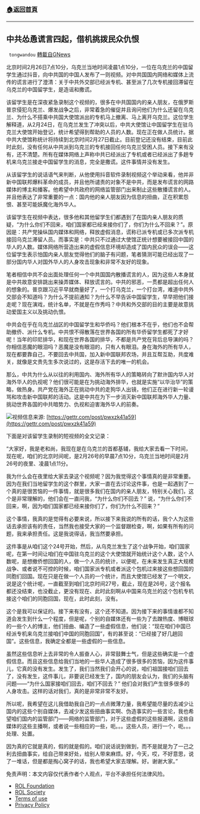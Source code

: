 ###  [:house:返回首頁](https://github.com/ourhimalayas/txt)
---


## 中共怂恿谎言四起，借机挑拨民众仇恨
` tongwandou` [轉載自GNews](https://gnews.org/zh-hans/2069920/)

北京时间2月26日7点10分，乌克兰当地时间凌晨1点10分，一位在乌克兰的中国留学生通过抖音，向中共国的中国人发布了一则视频。对中共国国内网络和媒体上流传的谎言进行了澄清：关于中共外交部已经派专机、甚至派了几次专机接回滞留在乌克兰的中国留学生，是造谣和撒谎。

该留学生是在深夜紧急录制这个视频的，很多在中共国国内的亲人朋友，在俄罗斯普京侵犯乌克兰、爆发战争之后，非常着急的催促并且询问他们为什么还留在乌克兰、为什么不搭乘中共国大使馆派出的专机马上撤离、马上离开乌克兰。这位学生解释道，从2月24日，在乌克兰发生了冲突以后，中共大使馆让中国留学生在驻乌克兰大使馆开始登记，统计希望得到帮助的人员的人数。现在正在做人员统计。据中共大使馆称统计将持续到北京时间2月27日截止。目前登记还没有结束，目前此时此刻，没有任何从中共派到乌克兰的专机接回任何乌克兰受困人员。接下来有没有，还不清楚。所有在媒体网络上声称中共已经派出了专机或者已经派出了多趟专机来乌克兰接走中国留学生的消息，完全是撒谎。这件事情并没有发生。

从该留学生的说话语气来判断，从他使用抖音软件录制视频这个举动来看，他并非新中国联邦爆料革命的成员，并且他所谴责的对象不是中共，而是发布谎言的网路媒体的博主和播客。他希望中共政府的网络监管部门出来制止这些散播谎言的人。并且他表达了非常重要的一点：国内他的亲人朋友因为信息的扭曲，正在积累怨恨、甚至可能妖魔化海外华人。

该留学生在视频中表达，很多他和其他留学生们都遇到了在国内亲人朋友的质疑，“为什么你们不回来，咱们国家都已经来接你们了，你们为什么不回来？”。原因是：共产党操纵国内媒体和网络，释放虚假消息，谎称已派专机或已多次派专机接回乌克兰滞留人员。而事实是：中共只不过通过大使馆正统计想要被接回中国的华人的人数。媒体网络所营造出来的虚假信息环境却造成了国内民众的误会——这位留学生表示怕国内亲人朋友觉得他们的脑子有问题，笔者猜测可能已经出现了一部分国内华人对国外华人的人身攻击现象和非常不友好的现象。

笔者相信中共不会出面处理任何一个中共国国内散播谎言的人，因为这些人本身就是中共故意安排跳出来操弄媒体、释放谎言的。中共的邪恶，一贯都是超出任何人的想象的。普京跟习近平早就商量好了，一个打乌克兰，一个打台湾，难道中共外交部会不知道吗？为什么不提前通知？为什么不早告诉中国留学生，早早把他们接走呢？现在演戏，统计名单，不就是在作秀吗？中共和外交部的目的主要是故意挑动爱国主义以及挑动仇恨。

中共会在乎在乌克兰战区的中国留学生和华侨吗？他们根本不在乎，他们也不会帮助撤侨、派什么专机。中共恨不得散落在世界各国的所有华侨留学生都死了才好呢！当年的印尼排华，和现在世界各国的排华，不都是共产党在背后总导演的吗？你相信恶魔的眼泪吗？恶魔是没有眼泪的，只有人有眼泪。身在海外的所有华人，现在都要靠自己，不要回去中共国，加入新中国联邦农场，并且互帮互助，共度难关，就像是文贵先生多次说过的，这是存活下去的唯一的机会。

那么，中共为什么从以往的利用国内、海外所有华人的策略转向了默许国内华人对海外华人的仇视呢？他们很可能是在为挑动海外排华，也就是实施“以华治华”的策略，做热身。共产党在海外正在挑动中共的走狗华人出镜，他们正在进行新一轮谩骂和攻击新中国联邦的活动。这是中共在为下一步消灭新中国联邦海外华人力量、挑动世界各国的中共暗势力、仇视和迫害海外华人的前奏。

![](https://assets.gnews.org/wp-content/uploads/2022/02/20220226-1.png)视频信息来源: [https://gettr.com/post/pwxzk41a59](https://gettr.com/post/pwxzk41a59)

下面是对该留学生录制的短视频的全文记录：

“大家好，我是老和尚，我现在是在乌克兰的首都基辅，我给大家去看一下时间，现在呢，咱们的北京时间呢，是2月26号的早晨7点10分，乌克兰当地时间是2月26号的夜里、凌晨1点11分。

我为什么会在夜里给大家去录这个视频呢？因为我觉得这个事情真的是非常重要。因为在我们当地留学生的这个群里，大家一直在去讨论这件事，也是一起遇到了一个真的是很苦恼的一件事情，就是很多我们在国内的亲人朋友，特别关心我们，这个是非常理解的，他们会在一直问我，“为什么你们不回去？” 说，“为什么你们不回来，啊，因为咱们国家都已经来接你们了，你们为什么不回来？”

这个事情，我真的是觉得有必要来说，所以接下来我说的所有的话，我个人为这些话去承担该有的责任，当然我也接受大家的一个监督跟检查，啊，如果有所有的问题，我来承担责任。这是我说得话，我当然要承担。

这件事是从咱们这个24号开始，然后，从乌克兰发生了这个战争开始，咱们国家呢，在第一时间让咱们在中国驻乌克兰的这个大使馆就开始统计这个人数，这个人数呢，是想撤侨想回国的人，做一个人员的统计，以便呢，在未来发生真正大规模战争、或者说不可控的时候，咱们国家派专机或者派这个包机过来接这些想回国的同胞们回国。现在只是在做一个人员的一个统计，而且大使馆已经发了一个明文，说是这个统计呢，一直截至到咱们北京时间27号，截止，现在是26号，这个报名都还没结束，也没截止，更没有现在、此时此刻啊从中国来乌克兰的这个包机专机接这个咱们的同胞回国，现在，此时此刻，没有。

这个是我可以保证的。接下来有没有，这个还不知道。因为接下来的事情谁都不知道会发生到什么一个程度，但是呢，个别的自媒体还有一些为了去蹭热度、博眼球的一些个人的博主，他们扭曲、编造了一些虚假信息，他们说：“现在咱们中国已经派专机来乌克兰接咱们中国的同胞回国”，有的甚至说：“已经接了好几趟回国”。这些信息，我确定全都是一些虚假的一些信息。

虽然这些信息听上去非常的令人振奋人心，非常鼓舞士气，但是这些确实是一个虚假信息。而且这些信息给我们当地的一些华人造成了很多很多的苦恼，因为这件事儿，它真的没有发生。发生了，我们当然我们会开心的说，咱们祖国接咱们回去了，没有发生，这件事儿，非要说已经发生了，国内的朋友会认为，我们的头脑有问题——“为什么国家接咱们回去，咱们不回去？” 他们会对我们产生很多很多的人身攻击。这样的话对我们，真的是非常非常不友好。

所以呢，我希望在这儿我借助我自己的一点点微薄力量，我希望能尽量的去减少让国内的这些个别自媒体，去减少发这些扭曲事实啊、伪造事实的一些言论，我也希望咱们国内的监管部门——网络的监管部门，对于这些虚假的这些报道啊，这些自媒体的这些主播啊，或者说一些相应的一些，呃。。。这些人员，进行一个，呃。。。处理、处置。

因为真的它就是真的，假的就是假的。咱们说话说到做到，而不是就是为了一己之利去扭曲事实，给自己带来好处，给别人带来麻烦。好，今天，哎，不好意思，说了一堆话，但是都是掏心窝子的话，我也希望大家去理解。好。谢谢大家。”

 

免责声明：本文内容仅代表作者个人观点，平台不承担任何法律风险。

- [ROL Foundation](https://rolfoundation.org/)
- [ROL Society](https://rolsociety.org/)
- [Terms of use](https://gnews.org/terms-of-use-3/)
- [Privacy Policy](https://gnews.org/privacy-policy/)
